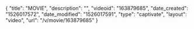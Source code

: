 {
    "title": "MOVIE",
    "description": "",
    "videoid": "163879685",
    "date_created": "1526017572",
    "date_modified": "1526017591",
    "type": "captivate",
    "layout": "video",
    "url": "\/v\/movie\/163879685"
}